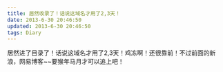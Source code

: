 ```yaml
---
title: 居然收录了！话说这域名才用了2,3天！
date: 2013-6-30 20:46:50
updated: 2013-6-30 20:46:50
tags: Diary
---
```

居然进了目录了！话说这域名才用了2,3天！鸡冻啊！还很靠前！不过前面的新浪，网易博客~~要猴年马月才可以追上吧！